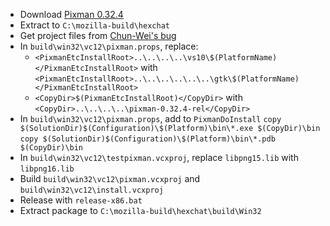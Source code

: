  * Download [Pixman 0.32.4](http://cairographics.org/releases/pixman-0.32.4.tar.gz)
 * Extract to `C:\mozilla-build\hexchat`
 * Get project files from [Chun-Wei's bug](https://bugs.freedesktop.org/attachment.cgi?id=58220)
 * In `build\win32\vc12\pixman.props`, replace:
	* `<PixmanEtcInstallRoot>..\..\..\..\vs10\$(PlatformName)</PixmanEtcInstallRoot>` with `<PixmanEtcInstallRoot>..\..\..\..\..\..\gtk\$(PlatformName)</PixmanEtcInstallRoot>`
	* `<CopyDir>$(PixmanEtcInstallRoot)</CopyDir>` with
`<CopyDir>..\..\..\..\pixman-0.32.4-rel</CopyDir>`
 * In `build\win32\vc12\pixman.props`, add to `PixmanDoInstall`
`copy $(SolutionDir)$(Configuration)\$(Platform)\bin\*.exe $(CopyDir)\bin`
`copy $(SolutionDir)$(Configuration)\$(Platform)\bin\*.pdb $(CopyDir)\bin`
 * In `build\win32\vc12\testpixman.vcxproj`, replace `libpng15.lib` with `libpng16.lib`
 * Build `build\win32\vc12\pixman.vcxproj` and `build\win32\vc12\install.vcxproj`
 * Release with `release-x86.bat`
 * Extract package to `C:\mozilla-build\hexchat\build\Win32`
